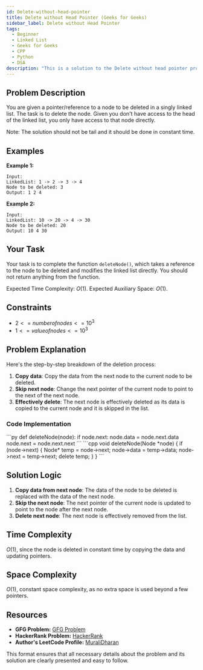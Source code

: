```yaml
---
id: Delete-without-head-pointer
title: Delete without Head Pointer (Geeks for Geeks)
sidebar_label: Delete without Head Pointer 
tags:
  - Beginner
  - Linked List
  - Geeks for Geeks
  - CPP
  - Python
  - DSA
description: "This is a solution to the Delete without head pointer problem on Geeks for Geeks."
---
```


## Problem Description

You are given a pointer/reference to a node to be deleted in a singly linked list. The task is to delete the node. Given you don't have access to the head of the linked list, you only have access to that node directly. 

Note: The solution should not be tail and it should be done in constant time.

## Examples

**Example 1:**
```
Input:
LinkedList: 1 -> 2 -> 3 -> 4
Node to be deleted: 3
Output: 1 2 4
```

**Example 2:**
```
Input:
LinkedList: 10 -> 20 -> 4 -> 30
Node to be deleted: 20
Output: 10 4 30
```

## Your Task

Your task is to complete the function `deleteNode()`, which takes a reference to the node to be deleted and modifies the linked list directly. You should not return anything from the function.

Expected Time Complexity: $O(1)$.
Expected Auxiliary Space: $O(1)$.

## Constraints

- $2 <= number of nodes <= 10^3$
- $1 <= value of nodes <= 10^3$

## Problem Explanation

Here's the step-by-step breakdown of the deletion process:

1. **Copy data**: Copy the data from the next node to the current node to be deleted.
2. **Skip next node**: Change the next pointer of the current node to point to the next of the next node.
3. **Effectively delete**: The next node is effectively deleted as its data is copied to the current node and it is skipped in the list.

### Code Implementation

<Tabs>
  <TabItem value="Python" label="Python" default>
  <SolutionAuthor name="@ngmuraqrdd"/>
  ```py
  def deleteNode(node):
    if node.next:
        node.data = node.next.data
        node.next = node.next.next
  ```
  </TabItem>

  <TabItem value="C++" label="C++" default>
  <SolutionAuthor name="@ngmuraqrdd"/>
  ```cpp
  void deleteNode(Node *node) {
    if (node->next) {
        Node* temp = node->next;
        node->data = temp->data;
        node->next = temp->next;
        delete temp;
    }
  }
  ```
  </TabItem>
</Tabs>

## Solution Logic

1. **Copy data from next node**: The data of the node to be deleted is replaced with the data of the next node.
2. **Skip the next node**: The next pointer of the current node is updated to point to the node after the next node.
3. **Delete next node**: The next node is effectively removed from the list.

## Time Complexity

$O(1)$, since the node is deleted in constant time by copying the data and updating pointers.

## Space Complexity

$O(1)$, constant space complexity, as no extra space is used beyond a few pointers.

## Resources

- **GFG Problem:** [GFG Problem](https://www.geeksforgeeks.org/delete-without-head-pointer/)
- **HackerRank Problem:** [HackerRank](https://www.hackerrank.com/challenges/delete-a-node-from-a-linked-list/problem)
- **Author's LeetCode Profile:** [MuraliDharan](https://www.geeksforgeeks.org/user/ngmuraqrdd/)

This format ensures that all necessary details about the problem and its solution are clearly presented and easy to follow.